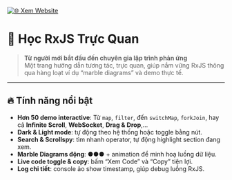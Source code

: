 [![🌐 Xem Website](https://img.shields.io/badge/Live_Demo-Click_Here-orange?style=for-the-badge&logo=firefox-browser&logoColor=white)](https://ngockhanhvd2812.github.io/rxjs/)

# 🚀 Học RxJS Trực Quan

> **Từ người mới bắt đầu đến chuyên gia lập trình phản ứng**  
> Một trang hướng dẫn tương tác, trực quan, giúp nắm vững RxJS thông qua hàng loạt ví dụ “marble diagrams” và demo thực tế.

---

## 🔥 Tính năng nổi bật

- **Hơn 50 demo interactive**: Từ `map`, `filter`, đến `switchMap`, `forkJoin`, hay cả **Infinite Scroll**, **WebSocket**, **Drag & Drop**,…
- **Dark & Light mode**: tự động theo hệ thống hoặc toggle bằng nút.
- **Search & Scrollspy**: tìm nhanh operator, tự động highlight section đang xem.
- **Marble Diagrams động**: ●●● + animation để minh hoạ luồng dữ liệu.
- **Live code toggle & copy**: bấm “Xem Code” và “Copy” tiện lợi.
- **Log chi tiết**: console ảo show timestamp, giúp debug luồng RxJS.
